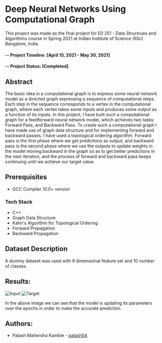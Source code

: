 # Deep Neural Networks Using Computational Graph
This project was made as the final project for E0 251 - Data Structrues and Algorithms course in Spring 2021 at Indian Institute of Science (IISc) Bangalore, India.

#### -- Project Timeline: [April 15, 2021 - May 30, 2021]
#### -- Project Status: [Completed]

## Abstract
The basic idea in a computational graph is to express some neural network model as a directed graph expressing a sequence of computational steps. 
Each step in the sequence corresponds to a vertex in the computational graph, 
where each vertex takes some inputs and produces some output as a function of its inputs. 
In this project, I have built such a computational graph for a feedforward neural network model, which achieves two tasks: Forward Pass, and Backward Pass. 
To create such a computational graph I have made use of graph data structure and for implementing forward and backward passes, 
I have used a topological ordering algorithm. 
Forward pass is the first phase where we get predictions as output, and backward pass is the second phase where we use the outputs to update weights in the model moving backward in the graph so as to get better predictions in the next iteration, 
and the process of forward and backward pass keeps continuing until we achieve our target value.

## Prerequisites
* GCC Compiler 10.0+ version

### Tech Stack
* C++
* Graph Data Structure
* Kahn's Algorithm for Topological Ordering
* Forward Propagation
* Backward Propagation


## Dataset Description
A dummy dataset was used with 9 dimensional feature set and 10 number of classes.

## Results:
![Input](https://user-images.githubusercontent.com/26361028/128869265-0efa1e46-605c-41be-a182-8ecba2d7fe5d.png)
![Target](https://user-images.githubusercontent.com/26361028/128869274-a7fbf902-e843-4dbe-b8c4-e661e7d47a52.png)

In the above image we can see that the model is updating its parameters over the epochs in order to make the accurate prediction.

## Authors:
* Palash Mahendra Kamble - [palash04](https://github.com/palash04/)
